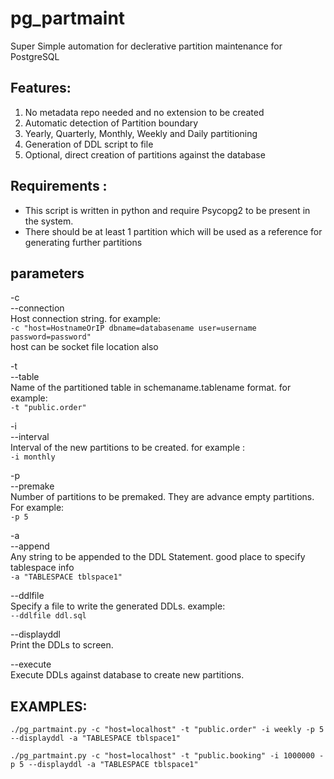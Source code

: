 # pg_partmaint
Super Simple automation for declerative partition maintenance for PostgreSQL

## Features:
1. No metadata repo needed and no extension to be created
2. Automatic detection of Partition boundary
3. Yearly, Quarterly, Monthly, Weekly and Daily partitioning
4. Generation of DDL script to file
5. Optional, direct creation of partitions against the database

## Requirements :
* This script is written in python and require Psycopg2 to be present in the system.
* There should be at least 1 partition which will be used as a reference for generating further partitions

## parameters
-c  
--connection  
Host connection string. for example:  
`-c "host=HostnameOrIP dbname=databasename user=username password=password"`  
host can be socket file location also

-t  
--table  
Name of the partitioned table in schemaname.tablename format. for example:  
`-t "public.order"`  

-i  
--interval  
Interval of the new partitions to be created. for example :  
`-i monthly`

-p  
--premake  
Number of partitions to be premaked. They are advance empty partitions.  For example:  
`-p 5`

-a  
--append  
Any string to be appended to the DDL Statement. good place to specify tablespace info  
`-a "TABLESPACE tblspace1"`

--ddlfile  
Specify a file to write the generated DDLs. example:  
`--ddlfile ddl.sql`

--displayddl  
Print the DDLs to screen.

--execute  
Execute DDLs against database to create new partitions.

## EXAMPLES:

```./pg_partmaint.py -c "host=localhost" -t "public.order" -i weekly -p 5 --displayddl -a "TABLESPACE tblspace1"```

```./pg_partmaint.py -c "host=localhost" -t "public.booking" -i 1000000 -p 5 --displayddl -a "TABLESPACE tblspace1"```
